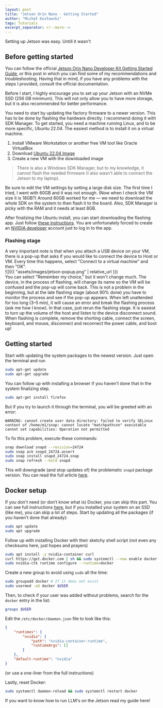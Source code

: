 ```yaml
---
layout: post
title: "Jetson Orin Nano - Getting Started"
author: "Michał Kozłowski"
tags: Tutorials
excerpt_separator: <!--more-->
---
```


Setting up Jetson was easy. Untill it wasn't <!--more-->

## Before getting started
You can follow the official [Jetson Orin Nano Developer Kit Getting Started Guide](https://developer.nvidia.com/embedded/learn/get-started-jetson-orin-nano-devkit#firmware), or this post in which you can find some of my recommendations and troubleshooting. Having that in mind, if you have any problems with the steps I provided, consult the official documentation.

Before I start, I highly encourage you to set up your Jetson with an NVMe SSD (256 GB minimum). This will not only allow you to have more storage, but it is also recommended for better performance.

You need to start by updating the factory firmware to a newer version. This has to be done by flashing the hardware directly. I recommend doing it with SDK Manager. To get started, you need a machine running Linux, and to be more specific, Ubuntu 22.04. The easiest method is to install it on a virtual machine.  
1. Install VMware Workstation or another free VM tool like Oracle VirtualBox  
2. Download [Ubuntu 22.04 Image](https://www.releases.ubuntu.com/22.04/)  
3. Create a new VM with the downloaded image  


> There is also a Windows SDK Manager, but to my knowledge, it cannot flash the needed firmware (I also wasn't able to connect the Jetson to my laptop).

Be sure to edit the VM settings by setting a large disk size. The first time I tried, I went with 60GB and it was not enough. (Now when I check the VM size it is 18GB?) Around 80GB worked for me — we need to download the whole SDK on the system to then flash it to the board. Also, SDK Manager is picky with the RAM and it needs at least 8GB.

After finalizing the Ubuntu install, you can start downloading the flashing app. Just follow [these instructions](https://www.jetson-ai-lab.com/initial_setup_jon_sdkm.html#__tabbed_1_1). You are unfortunately forced to create an [NVIDIA developer](https://developer.nvidia.com/login) account just to log in to the app.
### Flashing stage
A very important note is that when you attach a USB device on your VM, there is a pop-up that asks if you would like to connect the device to Host or VM. Every time this happens, select "Connect to a virtual machine" and then "OK".  
![]({{ "assets/images/jetson-popup.png" | relative_url }})  
You can select "Remember my choice," but it won't change much. The device, in the process of flashing, will change its name so the VM will be confused and the pop-up will come back. This is not a problem in the beginning, but at the late flashing stage (about 90% done) you have to monitor the process and see if the pop-up appears. When left unattended for too long (3–5 min), it will cause an error and break the flashing process (ask me how I know). In that case, just rerun the flashing stage. It is easiest to turn up the volume of the host and listen to the device disconnect sound. When flashing is complete, remove the shorting cable, connect the screen, keyboard, and mouse, disconnect and reconnect the power cable, and boot up!

## Getting started
Start with updating the system packages to the newest version. Just open the terminal and run  
```bash
sudo apt-get update  
sudo apt-get upgrade
```
You can follow up with installing a browser if you haven't done that in the system finalizing step.  
```bash
sudo apt-get install firefox
```

But if you try to launch it through the terminal, you will be greeted with an error:  
```text
WARNING: cannot create user data directory: failed to verify SELinux context of /home/m1/snap: cannot locate "matchpathcon" executable
cannot set capabilities: Operation not permitted
```

To fix this problem, execute these commands:  
```bash
snap download snapd --revision=24724
sudo snap ack snapd_24724.assert
sudo snap install snapd_24724.snap
sudo snap refresh --hold snapd
```
This will downgrade (and stop updates of) the problematic `snapd` package version. You can read the full article [here](https://jetsonhacks.com/2025/07/12/why-chromium-suddenly-broke-on-jetson-orin-and-how-to-bring-it-back/).

## Docker setup
If you don't need (or don’t know what is) Docker, you can skip this part. You can see full instructions [here](https://www.jetson-ai-lab.com/tips_ssd-docker.html), but if you installed your system on an SSD (like me), you can skip a lot of steps. Start by updating all the packages (if you haven't done that already):  
```bash
sudo apt update
sudo apt upgrade
```

Follow up with installing Docker with their sketchy shell script (not even any checksums here, just hopes and prayers)  
```bash
sudo apt install -y nvidia-container curl
curl https://get.docker.com | sh && sudo systemctl --now enable docker
sudo nvidia-ctk runtime configure --runtime=docker
```

Create a new group to avoid using `sudo` all the time:  
```bash
sudo groupadd docker # If it does not exist
sudo usermod -aG docker $USER
```

Then, to check if your user was added without problems, search for the `docker` entry in the list:  
```bash
groups $USER
```

Edit the `/etc/docker/daemon.json` file to look like this: 
```json
{
    "runtimes": {
        "nvidia": {
            "path": "nvidia-container-runtime",
            "runtimeArgs": []
        }
    },
    "default-runtime": "nvidia"
}
```
(or use a one-liner from the full instructions)

Lastly, reset Docker:  
```bash
sudo systemctl daemon-reload && sudo systemctl restart docker
```

If you want to know how to run LLM's on the Jetson read my guide here!